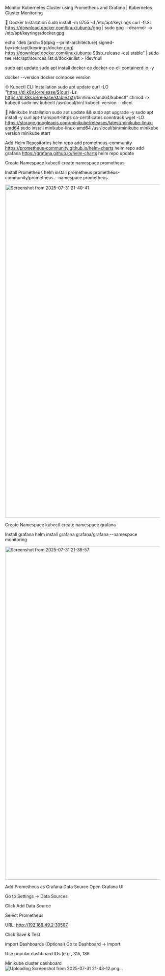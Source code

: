 Monitor Kubernetes Cluster using Prometheus and Grafana | Kubernetes Cluster Monitoring

🐳 Docker Installation
sudo install -m 0755 -d /etc/apt/keyrings
curl -fsSL https://download.docker.com/linux/ubuntu/gpg | sudo gpg --dearmor -o /etc/apt/keyrings/docker.gpg

echo "deb [arch=$(dpkg --print-architecture) signed-by=/etc/apt/keyrings/docker.gpg] https://download.docker.com/linux/ubuntu $(lsb_release -cs) stable" | sudo tee /etc/apt/sources.list.d/docker.list > /dev/null

sudo apt update
sudo apt install docker-ce docker-ce-cli containerd.io -y

docker --version
docker compose version


⚙️ Kubectl CLI Installation
sudo apt update
curl -LO "https://dl.k8s.io/release/$(curl -Ls https://dl.k8s.io/release/stable.txt)/bin/linux/amd64/kubectl"
chmod +x kubectl
sudo mv kubectl /usr/local/bin/
kubectl version --client


🌱 Minikube Installation
sudo apt update && sudo apt upgrade -y
sudo apt install -y curl apt-transport-https ca-certificates conntrack
wget -LO https://storage.googleapis.com/minikube/releases/latest/minikube-linux-amd64
sudo install minikube-linux-amd64 /usr/local/bin/minikube
minikube version
minikube start


Add Helm Repositories
helm repo add prometheus-community https://prometheus-community.github.io/helm-charts
helm repo add grafana https://grafana.github.io/helm-charts
helm repo update

Create Namespace
kubectl create namespace prometheus

Install Prometheus
helm install prometheus prometheus-community/prometheus --namespace prometheus

<img width="1920" height="1080" alt="Screenshot from 2025-07-31 21-40-41" src="https://github.com/user-attachments/assets/beff42ec-03a7-4e7b-a329-53cb9aa28714" />


Create Namespace
kubectl create namespace grafana

Install grafana
helm install grafana grafana/grafana --namespace monitoring

<img width="1920" height="1080" alt="Screenshot from 2025-07-31 21-39-57" src="https://github.com/user-attachments/assets/df5f9fb2-a966-4eb6-ad44-2f800dcc3f56" />


Add Prometheus as Grafana Data Source
Open Grafana UI

Go to Settings → Data Sources

Click Add Data Source

Select Prometheus

URL: http://192.168.49.2:30567


Click Save & Test

import Dashboards (Optional)
Go to Dashboard → Import

Use popular dashboard IDs (e.g., 315, 186


Minikube cluster dashboard 
![Uploading Screenshot from 2025-07-31 21-43-12.png…]()





